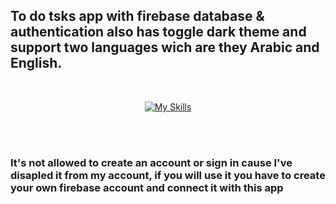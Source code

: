 
## To do tsks app with firebase database & authentication also has toggle dark theme and support two languages wich are they Arabic and English.
<br>

<div align="center">
  
[![My Skills](https://skillicons.dev/icons?i=js,react,firebase,npm)](https://skillicons.dev)
</div>
<br>

<br>

### It's not allowed to create an account or sign in cause I've disapled it from my account, if you will use it you have to create your own firebase account and connect it with this app

